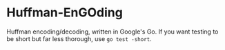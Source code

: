 Huffman-EnGOding
================

Huffman encoding/decoding, written in Google's Go. If you want testing to be short but far less thorough, use `go test -short`.

